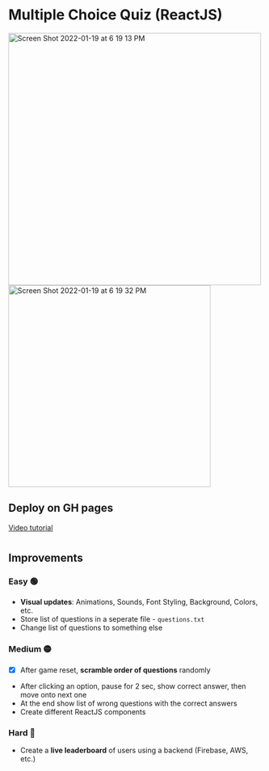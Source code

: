 # Multiple Choice Quiz (ReactJS)

<img width="500" alt="Screen Shot 2022-01-19 at 6 19 13 PM" src="https://user-images.githubusercontent.com/36372968/150233909-40f43663-f001-4315-b7ea-970bf54a9a73.png">

<img width="400" alt="Screen Shot 2022-01-19 at 6 19 32 PM" src="https://user-images.githubusercontent.com/36372968/150233956-8550e069-05e2-4bcd-bf23-270cad6cc590.png">

## Deploy on GH pages
[Video tutorial](https://www.youtube.com/watch?v=7wzuievFjrk)


# 
## Improvements

### Easy 🟢 
- **Visual updates**: Animations, Sounds, Font Styling, Background, Colors, etc.
- Store list of questions in a seperate file - `questions.txt`
- Change list of questions to something else

### Medium 🟡

- [x] After game reset, **scramble order of questions** randomly

- After clicking an option, pause for 2 sec, show correct answer, then move onto next one
- At the end show list of wrong questions with the correct answers
- Create different ReactJS components

### Hard 🔴 
- Create a **live leaderboard** of users using a backend (Firebase, AWS, etc.)
